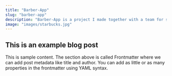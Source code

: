 ```yaml
---
title: "Barber-App"
slug: "barber-app"
description: "Barber-App is a project I made together with a team for school."
image: "images/starbucks.jpg"
---
```


## This is an example blog post

This is sample content. The section above is called Frontmatter where we can add post metadata like title and author. You can add as little or as many properties in the frontmatter using YAML syntax.